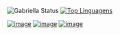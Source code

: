 ![Gabriella Status](https://github-readme-stats.vercel.app/api?username=gabriella0811&show_icons=true&theme=dracula)     [![Top Linguagens](https://github-readme-stats.vercel.app/api/top-langs/?username=gabriella0811&layout=compact&show_icons=true&theme=dracula)](https://github.com/gabriella0811/github-readme-stats)






[![image](https://user-images.githubusercontent.com/56557766/179840761-18ca1a07-5716-482c-8c6e-ce0864f76923.png)](https://www.linkedin.com/in/gabriella-dos-reis-da-trindade-50929b12a/)                  [![image](https://user-images.githubusercontent.com/56557766/179840133-8d2e465d-c9a9-4bc1-ab7b-094f36ada7a6.png)](https://web.dio.me/users/gabriellareis_trindade?tab=achievements)            [![image](https://user-images.githubusercontent.com/56557766/179840947-ef707851-5de2-41c9-b44a-b0e2eb033732.png)](gabriellareis.trindade@gmail.com)   




